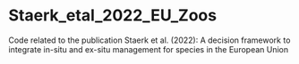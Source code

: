 # Staerk_etal_2022_EU_Zoos
Code related to the publication Staerk et al. (2022): A decision framework to integrate in-situ and ex-situ management for species in the European Union
